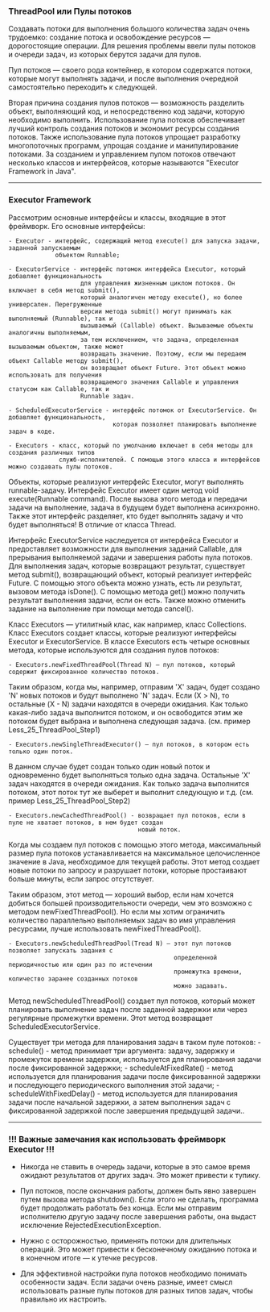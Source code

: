 ### ThreadPool или Пулы потоков

Создавать потоки для выполнения большого количества задач очень трудоемко:
создание потока и освобождение ресурсов — дорогостоящие операции. Для решения
проблемы ввели пулы потоков и очереди задач, из которых берутся задачи для пулов.

Пул потоков — своего рода контейнер, в котором содержатся потоки, которые могут
выполнять задачи, и после выполнения очередной самостоятельно переходить к следующей.

Вторая причина создания пулов потоков — возможность разделить объект, выполняющий код,
и непосредственно код задачи, которую необходимо выполнить. Использование пула потоков
обеспечивает лучший контроль создания потоков и экономит ресурсы создания потоков.
Также использование пула потоков упрощает разработку многопоточных программ, упрощая
создание и манипулирование потоками. За созданием и управлением пулом потоков отвечают
несколько классов и интерфейсов, которые называются "Executor Framework in Java".

---
### Executor Framework

Рассмотрим основные интерфейсы и классы, входящие в этот фреймворк.
Его основные интерфейсы:

    - Executor - интерфейс, содержащий метод execute() для запуска задачи, заданной запускаемым
                 объектом Runnable;
    
    - ExecutorService - интерфейс потомок интерфейса Executor, который добавляет функциональность
                        для управления жизненным циклом потоков. Он включает в себя метод submit(),
                        который аналогичен методу execute(), но более универсален. Перегруженные
                        версии метода submit() могут принимать как выполняемый (Runnable), так и
                        вызываемый (Callable) объект. Вызываемые объекты аналогичны выполняемым,
                        за тем исключением, что задача, определенная вызываемым объектом, также может
                        возвращать значение. Поэтому, если мы передаем объект Callable методу submit(),
                        он возвращает объект Future. Этот объект можно использовать для получения
                        возвращаемого значения Callable и управления статусом как Callable, так и
                        Runnable задач.
    
    - ScheduledExecutorService - интерфейс потомок от ExecutorService. Он добавляет функциональность,
                                 которая позволяет планировать выполнение задач в коде.
    
    - Executors - класс, который по умолчанию включает в себя методы для создания различных типов
                  служб-исполнителей. С помощью этого класса и интерфейсов можно создавать пулы потоков.

Объекты, которые реализуют интерфейс Executor, могут выполнять runnable-задачу. Интерфейс Executor имеет
один метод void execute(Runnable command). После вызова этого метода и передачи задачи на выполнение,
задача в будущем будет выполнена асинхронно. Также этот интерфейс разделяет, кто будет выполнять задачу
и что будет выполняться! В отличие от класса Thread.

Интерфейс ExecutorService наследуется от интерфейса Executor и предоставляет возможности для выполнения
заданий Callable, для прерывания выполняемой задачи и завершения работы пула потоков. Для выполнения задач,
которые возвращают результат, существует метод submit(), возвращающий объект, который реализует интерфейс
Future<T>. С помощью этого объекта можно узнать, есть ли результат, вызовом метода isDone(). С помощью метода
get() можно получить результат выполнения задачи, если он есть. Также можно отменить задание на выполнение
при помощи метода cancel().

Класс Executors — утилитный клас, как например, класс Collections. Класс Executors создает классы, которые
реализуют интерфейсы Executor и ExecutorService. В классе Executors есть четыре основных метода, которые
используются для создания пулов потоков:

    - Executors.newFixedThreadPool(Thread N) — пул потоков, который содержит фиксированное количество потоков.

Таким образом, когда мы, например, отправим 'X' задач, будет создано 'N' новых потоков и будут выполнено 'N'
задач. Если (Х > N), то остальные (X - N) задачи находятся в очереди ожидания. Как только какая-либо задача
выполнится потоком, и он освободится этим же потоком будет выбрана и выполнена следующая задача.
(см. пример Less_25_ThreadPool_Step1)

    - Executors.newSingleThreadExecutor() — пул потоков, в котором есть только один поток.

В данном случае будет создан только один новый поток и одновременно будет выполняться только одна задача.
Остальные 'X' задач находятся в очереди ожидания. Как только задача выполнится потоком, этот поток тут же
выберет и выполнит следующую и т.д.
(см. пример Less_25_ThreadPool_Step2)

    - Executors.newCachedThreadPool() - возвращает пул потоков, если в пуле не хватает потоков, в нем будет создан
                                        новый поток.

Когда мы создаем пул потоков с помощью этого метода, максимальный размер пула потоков устанавливается на
максимальное целочисленное значение в Java, необходимое для текущей работы. Этот метод создает новые потоки
по запросу и разрушает потоки, которые простаивают больше минуты, если запрос отсутствует.

Таким образом, этот метод — хороший выбор, если нам хочется добиться большей производительности очереди,
чем это возможно с методом newFixedThreadPool(). Но если мы хотим ограничить количество параллельно
выполняемых задач во имя управления ресурсами, лучше использовать newFixedThreadPool().

    - Executors.newScheduledThreadPool(Tread N) — этот пул потоков позволяет запускать задания с
                                                  определенной периодичностью или один раз по истечении
                                                  промежутка времени, количество заранее созданных потоков
                                                  можно задавать.

Метод newScheduledThreadPool() создает пул потоков, который может планировать выполнение задач после
заданной задержки или через регулярные промежутки времени. Этот метод возвращает ScheduledExecutorService.

Существует три метода для планирования задач в таком пуле потоков:
    - schedule() - метод принимает три аргумента: задачу, задержку и промежуток времени задержки,
                   используется для планирования задачи после фиксированной задержки;
    - scheduleAtFixedRate() - метод используется для планирования задачи после фиксированной задержки и
                              последующего периодического выполнения этой задачи;
    - scheduleWithFixedDelay() - метод используется для планирования задачи после начальной задержки,
                                 а затем выполнения задач с фиксированной задержкой после завершения
                                 предыдущей задачи..
  
---
### !!! Важные замечания как использовать фреймворк Executor !!!

- Никогда не ставить в очередь задачи, которые в это самое время ожидают результатов от других задач.
  Это может привести к тупику.

- Пул потоков, после окончания работы, должен быть явно завершен путем вызова метода shutdown().
  Если этого не сделать, программа будет продолжать работать без конца. Если мы отправим исполнителю
  другую задачу после завершения работы, она выдаст исключение RejectedExecutionException.

- Нужно с осторожностью, применять потоки для длительных операций. Это может привести к бесконечному
  ожиданию потока и в конечном итоге — к утечке ресурсов.

- Для эффективной настройки пула потоков необходимо понимать особенности задач. Если задачи очень разные,
  имеет смысл использовать разные пулы потоков для разных типов задач, чтобы правильно их настроить.
